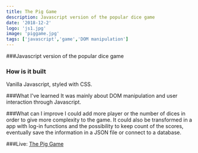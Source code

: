 ```yaml
---
title: The Pig Game
description: Javascript version of the popular dice game
date: '2018-12-2'
logo: 'js1.jpg'
image: 'piggame.jpg'
tags: ['javascript','game','DOM manipulation']
---
```



###Javascript version of the popular dice game
<br>

### How is it built
Vanilla Javascript, styled with CSS.

###What I've learned
It was mainly about DOM manipulation and user interaction through Javascript. 


###What can I improve
I could add more player or the number of dices in order to give more complexity to the game. It could also be transformed in a app with log-in functions and the possibility to keep count of the scores, eventually save the information in a JSON file or connect to a database.

###Live: 
<a href="https://rodegrafika.github.io/pig-game/" target=_blank>The Pig Game</a>